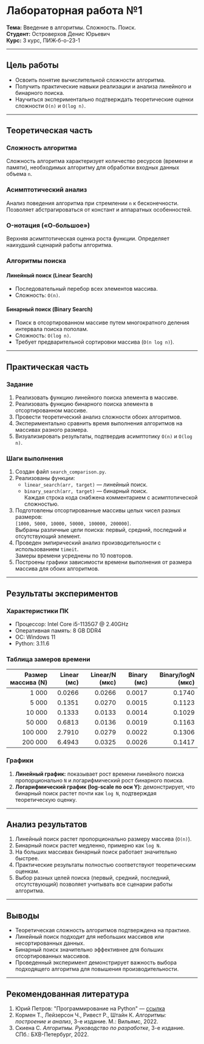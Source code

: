 # Лабораторная работа №1  
**Тема:** Введение в алгоритмы. Сложность. Поиск.  
**Студент:** Островерхов Денис Юрьевич  
**Курс:** 3 курс, ПИЖ-б-о-23-1  

---

## Цель работы
- Освоить понятие вычислительной сложности алгоритма.  
- Получить практические навыки реализации и анализа линейного и бинарного поиска.  
- Научиться экспериментально подтверждать теоретические оценки сложности `O(n)` и `O(log n)`.

---

## Теоретическая часть

### Сложность алгоритма
Сложность алгоритма характеризует количество ресурсов (времени и памяти), необходимых алгоритму для обработки входных данных объема `n`.

### Асимптотический анализ
Анализ поведения алгоритма при стремлении `n` к бесконечности. Позволяет абстрагироваться от констант и аппаратных особенностей.

### O-нотация («О-большое»)
Верхняя асимптотическая оценка роста функции. Определяет наихудший сценарий работы алгоритма.

### Алгоритмы поиска

#### Линейный поиск (Linear Search)
- Последовательный перебор всех элементов массива.  
- Сложность: `O(n)`.

#### Бинарный поиск (Binary Search)
- Поиск в отсортированном массиве путем многократного деления интервала поиска пополам.  
- Сложность: `O(log n)`.  
- Требует предварительной сортировки массива (`O(n log n)`).

---

## Практическая часть

### Задание
1. Реализовать функцию линейного поиска элемента в массиве.  
2. Реализовать функцию бинарного поиска элемента в отсортированном массиве.  
3. Провести теоретический анализ сложности обоих алгоритмов.  
4. Экспериментально сравнить время выполнения алгоритмов на массивах разного размера.  
5. Визуализировать результаты, подтвердив асимптотику `O(n)` и `O(log n)`.

### Шаги выполнения
1. Создан файл `search_comparison.py`.  
2. Реализованы функции:
   - `linear_search(arr, target)` — линейный поиск.  
   - `binary_search(arr, target)` — бинарный поиск.  
   Каждая строка кода снабжена комментарием с асимптотической сложностью.
3. Подготовлены отсортированные массивы целых чисел разных размеров:  
   `[1000, 5000, 10000, 50000, 100000, 200000]`.  
   Выбраны различные цели поиска: первый, средний, последний и отсутствующий элемент.  
4. Проведен эмпирический анализ производительности с использованием `timeit`.  
   Замеры времени усреднены по 10 повторов.  
5. Построены графики зависимости времени выполнения от размера массива для обоих алгоритмов.

---

## Результаты экспериментов

### Характеристики ПК
- Процессор: Intel Core i5-1135G7 @ 2.40GHz  
- Оперативная память: 8 GB DDR4  
- ОС: Windows 11  
- Python: 3.11.6

### Таблица замеров времени
| Размер массива (N) | Linear (мс) | Linear/N (мкс) | Binary (мс) | Binary/logN (мкс) |
|------------------:|------------:|---------------:|------------:|-----------------:|
| 1 000             | 0.0266      | 0.0266         | 0.0017      | 0.1740           |
| 5 000             | 0.1351      | 0.0270         | 0.0015      | 0.1123           |
| 10 000            | 0.1333      | 0.0133         | 0.0014      | 0.1029           |
| 50 000            | 0.6813      | 0.0136         | 0.0019      | 0.1163           |
| 100 000           | 2.7910      | 0.0279         | 0.0022      | 0.1306           |
| 200 000           | 6.4943      | 0.0325         | 0.0026      | 0.1417           |

### Графики
1. **Линейный график:** показывает рост времени линейного поиска пропорционально `N` и логарифмический рост бинарного поиска.  
2. **Логарифмический график (log-scale по оси Y):** демонстрирует, что бинарный поиск растет почти как `log N`, подтверждая теоретическую оценку.

---

## Анализ результатов
1. Линейный поиск растет пропорционально размеру массива (`O(n)`).  
2. Бинарный поиск растет медленно, примерно как `log N`.  
3. На больших массивах бинарный поиск работает значительно быстрее.  
4. Практические результаты полностью соответствуют теоретическим оценкам.  
5. Выбор разных целей поиска (первый, средний, последний, отсутствующий) позволяет учитывать все сценарии работы алгоритма.

---

## Выводы
- Теоретическая сложность алгоритмов подтверждена на практике.  
- Линейный поиск подходит для небольших массивов или несортированных данных.  
- Бинарный поиск значительно эффективнее для больших отсортированных массивов.  
- Проведенный эксперимент демонстрирует важность выбора подходящего алгоритма для повышения производительности.

---

## Рекомендованная литература
1. Юрий Петров: "Программирование на Python" — [ссылка](https://www.yuripetrov.ru/edu/python/index.html)  
2. Кормен Т., Лейзерсон Ч., Ривест Р., Штайн К. *Алгоритмы: построение и анализ*, 3-е издание. М.: Вильямс, 2022.  
3. Скиена С. *Алгоритмы. Руководство по разработке*, 3-е издание. СПб.: БХВ-Петербург, 2022.  
